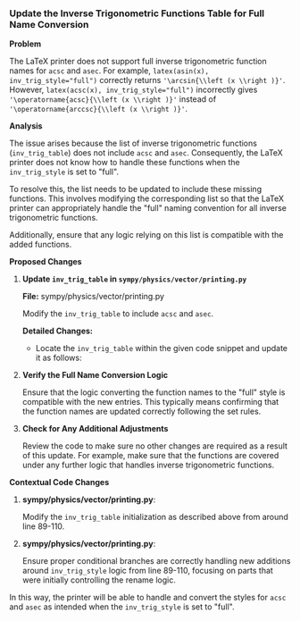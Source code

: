 ### Update the Inverse Trigonometric Functions Table for Full Name Conversion

**Problem**

The LaTeX printer does not support full inverse trigonometric function names for `acsc` and `asec`. For example, `latex(asin(x), inv_trig_style="full")` correctly returns `'\arcsin{\\left (x \\right )}'`. However, `latex(acsc(x), inv_trig_style="full")` incorrectly gives `'\operatorname{acsc}{\\left (x \\right )}'` instead of `'\operatorname{arccsc}{\\left (x \\right )}'`.

**Analysis**

The issue arises because the list of inverse trigonometric functions (`inv_trig_table`) does not include `acsc` and `asec`. Consequently, the LaTeX printer does not know how to handle these functions when the `inv_trig_style` is set to "full".

To resolve this, the list needs to be updated to include these missing functions. This involves modifying the corresponding list so that the LaTeX printer can appropriately handle the "full" naming convention for all inverse trigonometric functions.

Additionally, ensure that any logic relying on this list is compatible with the added functions.

**Proposed Changes**

1. **Update `inv_trig_table` in `sympy/physics/vector/printing.py`**

   **File:** sympy/physics/vector/printing.py

   Modify the `inv_trig_table` to include `acsc` and `asec`.

   **Detailed Changes:**

   - Locate the `inv_trig_table` within the given code snippet and update it as follows:

     

2. **Verify the Full Name Conversion Logic**

   Ensure that the logic converting the function names to the "full" style is compatible with the new entries. This typically means confirming that the function names are updated correctly following the set rules.

3. **Check for Any Additional Adjustments**

   Review the code to make sure no other changes are required as a result of this update. For example, make sure that the functions are covered under any further logic that handles inverse trigonometric functions.

**Contextual Code Changes**

1. **sympy/physics/vector/printing.py**: 

   Modify the `inv_trig_table` initialization as described above from around line 89-110.
   
   

2. **sympy/physics/vector/printing.py**: 

   Ensure proper conditional branches are correctly handling new additions around `inv_trig_style` logic from line 89-110, focusing on parts that were initially controlling the rename logic.

In this way, the printer will be able to handle and convert the styles for `acsc` and `asec` as intended when the `inv_trig_style` is set to "full".